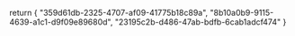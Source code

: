 return {
"359d61db-2325-4707-af09-41775b18c89a",
"8b10a0b9-9115-4639-a1c1-d9f09e89680d",
"23195c2b-d486-47ab-bdfb-6cab1adcf474"
}
